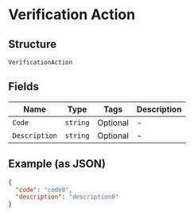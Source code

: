 
# Verification Action

## Structure

`VerificationAction`

## Fields

| Name | Type | Tags | Description |
|  --- | --- | --- | --- |
| `Code` | `string` | Optional | - |
| `Description` | `string` | Optional | - |

## Example (as JSON)

```json
{
  "code": "code8",
  "description": "description0"
}
```


